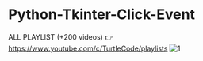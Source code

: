 # Python-Tkinter-Click-Event
ALL PLAYLIST (+200 videos) 👉 https://www.youtube.com/c/TurtleCode/playlists
![1](https://user-images.githubusercontent.com/85156399/189157367-c537f5a9-00bb-4421-b1d5-f21a4c927bd7.png)

